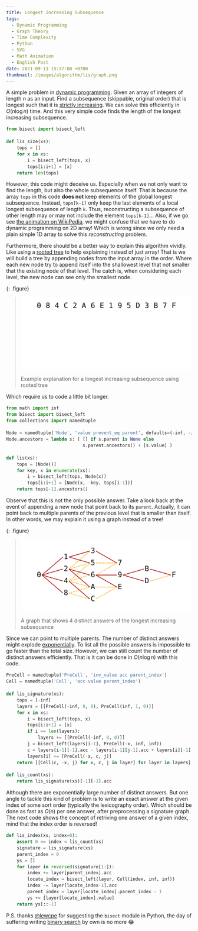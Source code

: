 ```yaml
---
title: Longest Increasing Subsequence
tags:
  - Dynamic Programming
  - Graph Theory
  - Time Complexity
  - Python
  - SVG
  - Math Animation
  - English Post
date: 2021-09-13 15:37:08 +0700
thumbnail: /images/algorithm/lis/graph.png
---
```


A simple problem in [dynamic programming][]. Given an array of integers of length $n$ as an input. Find a subsequence (skippable, original order) that is longest such that it is [strictly increasing][]. We can solve this efficiently in $O(n \log n)$ time. And this very simple code finds the length of the longest increasing subsequence.

``` python
from bisect import bisect_left

def lis_size(xs):
    tops = []
    for x in xs:
        i = bisect_left(tops, x)
        tops[i:i+1] = [x]
    return len(tops)
```

However, this code might deceive us. Especially when we not only want to find the length, but also the whole subsequence itself. That is because the array `tops` in this code **does not** keep elements of the global longest subsequence. Instead, `tops[k-1]` only keep the last elements of a local longest subsequence of length `k`. Thus, reconstructing a subsequence of other length may or may not include the element `tops[k-1]`... Also, if we go see [the animation on WikiPedia][lis animation], we might confuse that we have to do dynamic programming on 2D array! Which is wrong since we only need a plain simple 1D array to solve this *reconstructing* problem.

Furthermore, there should be a better way to explain this algorithm vividly. Like using a [rooted tree][] to help explaining instead of just array! That is we will build a tree by appending nodes from the input array in the order. Where each new node try to append itself into the shallowest level that not smaller that the existing node of that level. The catch is, when considering each level, the new node can see only the smallest node.

{: .figure}
> ![](/images/algorithm/lis/construct.svg)
>
> Example explanation for a longest increasing subsequence using rooted tree

Which require us to code a little bit longer.

``` python
from math import inf
from bisect import bisect_left
from collections import namedtuple

Node = namedtuple('Node', 'value prevent_eq parent', defaults=(-inf, -inf, None))
Node.ancestors = lambda s: ( [] if s.parent is None else
                             s.parent.ancestors() + [s.value] )

def lis(xs):
    tops = [Node()]
    for key, x in enumerate(xs):
        i = bisect_left(tops, Node(x))
        tops[i:i+1] = [Node(x, -key, tops[i-1])]
    return tops[-1].ancestors()
```

Observe that this is not the only possible answer. Take a look back at the event of appending a new node that point back to its `parent`. Actually, it can point back to multiple parents of the previous level that is smaller than itself. In other words, we may explain it using a graph instead of a tree!

{: .figure}
> ![](/images/algorithm/lis/distinct.svg)
>
> A graph that shows 4 distinct answers of the longest increasing subsequence

Since we can point to multiple parents. The number of distinct answers might explode [exponentially][exponential growth]. To list all the possible answers is impossible to go faster than the total size. However, we can still count the number of distinct answers efficiently. That is it can be done in $O(n \log n)$ with this code.

``` python
PreCell = namedtuple('PreCell', 'inv_value acc parent_index')
Cell = namedtuple('Cell', 'acc value parent_index')

def lis_signature(xs):
    tops = [-inf]
    layers = [[PreCell(-inf, 0, 0), PreCell(inf, 1, 0)]]
    for x in xs:
        i = bisect_left(tops, x)
        tops[i:i+1] = [x]
        if i == len(layers):
            layers += [[PreCell(-inf, 0, 0)]]
        j = bisect_left(layers[i-1], PreCell(-x, inf, inf))
        c = layers[i-1][-1].acc - layers[i-1][j-1].acc + layers[i][-1].acc
        layers[i] += [PreCell(-x, c, j)]
    return [[Cell(c, -x, j) for x, c, j in layer] for layer in layers]

def lis_count(xs):
    return lis_signature(xs)[-1][-1].acc
```

Although there are exponentially large number of distinct answers. But one angle to tackle this kind of problem is to write an exact answer at the given index of some sort order (typically the lexicography order). Which should be done as fast as $O(n)$ per one answer, after preprocessing a signature graph. The next code shows the concept of retriving one answer of a given index, mind that the index order is reversed!

``` python
def lis_index(xs, index=0):
    assert 0 <= index < lis_count(xs)
    signature = lis_signature(xs)
    parent_index = 0
    ys = []
    for layer in reversed(signature[1:]):
        index += layer[parent_index].acc
        locate_index = bisect_left(layer, Cell(index, inf, inf))
        index -= layer[locate_index-1].acc
        parent_index = layer[locate_index].parent_index - 1
        ys += [layer[locate_index].value]
    return ys[::-1]
```

P.S. thanks [@lewcpe][] for suggesting the `bisect` module in Python, the day of suffering writing [binary search][] by own is no more 😂


[@lewcpe]: //twitter.com/public_lewcpe

[dynamic programming]: //en.wikipedia.org/wiki/Dynamic_programming
[strictly increasing]: //en.wikipedia.org/wiki/Monotonic_function#Monotonicity_in_calculus_and_analysis
[lis animation]: //en.wikipedia.org/wiki/File:LISDemo.gif
[rooted tree]: //en.wikipedia.org/wiki/Tree_(graph_theory)#Rooted_tree
[exponential growth]: //en.wikipedia.org/wiki/Exponential_growth
[binary search]: //en.wikipedia.org/wiki/Binary_search_algorithm
